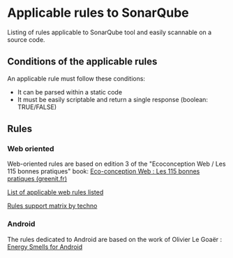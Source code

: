 ﻿# Applicable rules to SonarQube

Listing of rules applicable to SonarQube tool and easily scannable on a source code.

## Conditions of the applicable rules

An applicable rule must follow these conditions:

  - It can be parsed within a static code
  - It must be easily scriptable and return a single response (boolean: TRUE/FALSE)

## Rules

### Web oriented

Web-oriented rules are based on edition 3 of the "Ecoconception Web / Les 115 bonnes pratiques" book:
[Eco-conception Web : Les 115 bonnes pratiques (greenit.fr)](https://collectif.greenit.fr/ecoconception-web/115-bonnes-pratiques-eco-conception_web.html)

[List of applicable web rules listed](web-rules.md)


[Rules support matrix by techno](web-matrix.md)


### Android

The rules dedicated to Android are based on the work of Olivier Le Goaër : [Energy Smells for Android](https://olegoaer.perso.univ-pau.fr/android-energy-smells/)
